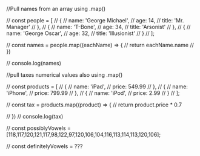 //Pull names from an array using .map()

// const people = [
// 	{
// 		name: 'George Michael',
// 		age: 14,
// 		title: 'Mr. Manager'
// 	},
// 	{
// 		name: 'T-Bone',
// 		age: 34,
// 		title: 'Arsonist'
// 	},
// 	{
// 		name: 'George Oscar',
// 		age: 32,
// 		title: 'Illusionist'
// 	}
// ];

// const names = people.map((eachName) => {
//   return eachName.name
// })


// console.log(names)

//pull taxes numerical values also using .map()


// const products = [
// 	{
// 		name: 'iPad',
// 		price: 549.99
// 	},
// 	{
// 		name: 'iPhone',
// 		price: 799.99
// 	},
// 	{
// 		name: 'iPod',
// 		price: 2.99
// 	}
// ];


// const tax = products.map((product) => {
//   return product.price * 0.7
  
// })
// console.log(tax)


// const possiblyVowels = [118,117,120,121,117,98,122,97,120,106,104,116,113,114,113,120,106];

// const definitelyVowels = ???